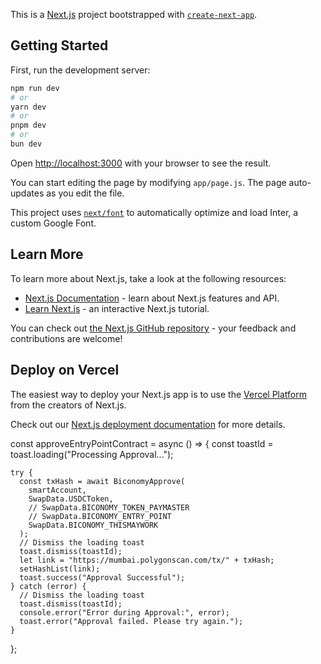This is a [Next.js](https://nextjs.org/) project bootstrapped with [`create-next-app`](https://github.com/vercel/next.js/tree/canary/packages/create-next-app).

## Getting Started

First, run the development server:

```bash
npm run dev
# or
yarn dev
# or
pnpm dev
# or
bun dev
```

Open [http://localhost:3000](http://localhost:3000) with your browser to see the result.

You can start editing the page by modifying `app/page.js`. The page auto-updates as you edit the file.

This project uses [`next/font`](https://nextjs.org/docs/basic-features/font-optimization) to automatically optimize and load Inter, a custom Google Font.

## Learn More

To learn more about Next.js, take a look at the following resources:

- [Next.js Documentation](https://nextjs.org/docs) - learn about Next.js features and API.
- [Learn Next.js](https://nextjs.org/learn) - an interactive Next.js tutorial.

You can check out [the Next.js GitHub repository](https://github.com/vercel/next.js/) - your feedback and contributions are welcome!

## Deploy on Vercel

The easiest way to deploy your Next.js app is to use the [Vercel Platform](https://vercel.com/new?utm_medium=default-template&filter=next.js&utm_source=create-next-app&utm_campaign=create-next-app-readme) from the creators of Next.js.

Check out our [Next.js deployment documentation](https://nextjs.org/docs/deployment) for more details.




  const approveEntryPointContract = async () => {
    const toastId = toast.loading("Processing Approval...");

    try {
      const txHash = await BiconomyApprove(
        smartAccount,
        SwapData.USDCToken,
        // SwapData.BICONOMY_TOKEN_PAYMASTER
        // SwapData.BICONOMY_ENTRY_POINT
        SwapData.BICONOMY_THISMAYWORK
      );
      // Dismiss the loading toast
      toast.dismiss(toastId);
      let link = "https://mumbai.polygonscan.com/tx/" + txHash;
      setHashList(link);
      toast.success("Approval Successful");
    } catch (error) {
      // Dismiss the loading toast
      toast.dismiss(toastId);
      console.error("Error during Approval:", error);
      toast.error("Approval failed. Please try again.");
    }
  };